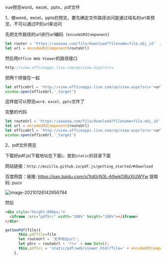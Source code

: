 vue预览word，excel，pptx，pdf文件

1、做word，excel，pptx的预览，要先确定文件路径访问是通过域名的url来预览，不可以通过IP的url来访问

先把文件路径的url进行url编码（`encodeURIComponent`）

```js
let router = 'https://aaaaaa.com/file/download?filename=file.obj_id'  //文件路径
let url = encodeURIComponent(routeUrl)
```

然后用`Office Web Viewer`的路径接口

```js
http://view.officeapps.live.com/op/view.aspx?src=
```

把两个拼接在一起

```js
let officeUrl = 'http://view.officeapps.live.com/op/view.aspx?src='+url
window.open(officeUrl,'_target')
```

这样就可以预览`word，excel，pptx`文件了

完整的代码

```js
let routeUrl = 'https://aaaaaa.com/file/download?filename=file.obj_id'
let url = encodeURIComponent(routeUrl)
let officeUrl = 'http://view.officeapps.live.com/op/view.aspx?src='+url
window.open(officeUrl,'_target')
```

2、pdf文件预览

下载好pdf.js(下载地址在下面)，放到`static`的目录下面

网站链接：`http://mozilla.github.io/pdf.js/getting_started/#download`

百度网盘：链接: https://pan.baidu.com/s/1tdGrN3L-A9wkOIBzXjUWYw 提取码: pucv 

![image-20210126142956794](D:\LJY\code\dataNote20221010\img\typora-user-images\image-20210126142956794.png)

然后

```html
<div style="height:800px;">
  <iframe :src="pdfSrc" width="100%" height="100%"></iframe>
</div>
```

```js
getSeePdf(file){
      this.pdffile=file
      let routeUrl = '文件地址url';
      let pSrc = routeUrl + '?r=' + new Date();
      this.pdfSrc = 'static/pdf/web/viewer.html?file=' + encodeURIComponent(pSrc) + '.pdf';
    },
```

